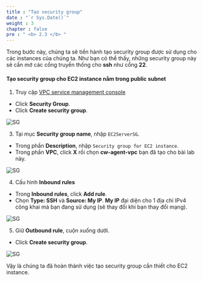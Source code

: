 ```yaml
---
title : "Tạo security group"
date : "`r Sys.Date()`"
weight : 3
chapter : false
pre : " <b> 2.3 </b> "
---
```


Trong bước này, chúng ta sẽ tiến hành tạo security group được sử dụng cho các instances của chúng ta. Như bạn có thể thấy, những security group này sẽ cần mở các cổng truyền thống cho **ssh** như cổng **22**.

#### Tạo security group cho EC2 instance nằm trong public subnet

1. Truy cập [VPC service management console](https://console.aws.amazon.com/vpc)
  + Click **Security Group**.
  + Click **Create security group**.

![SG](/images/2-preparation/2.3-create-sec-group/001-createsg.png)

3. Tại mục **Security group name**, nhập `EC2ServerSG`. 
  + Trong phần **Description**, nhập `Security group for EC2 instance`.
  + Trong phần **VPC**, click **X** rồi chọn **cw-agent-vpc** bạn đã tạo cho bài lab này.

![SG](/images/2-preparation/2.3-create-sec-group/002-createsg.png)

4. Cấu hình **Inbound rules**
  + Trong **Inbound rules**, click **Add rule**.
  + Chọn **Type: SSH** và **Source: My IP**. **My IP** đại diện cho 1 địa chỉ IPv4 công khai mà bạn đang sử dụng (sẽ thay đổi khi bạn thay đổi mạng).

![SG](/images/2-preparation/2.3-create-sec-group/003-createsg.png)

5. Giữ **Outbound rule**, cuộn xuống dưới.
  + Click **Create security group**.

![SG](/images/2-preparation/2.3-create-sec-group/004-createsg.png)

Vậy là chúng ta đã hoàn thành việc tạo security group cần thiết cho EC2 instance.